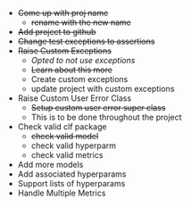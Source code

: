- ~~Come up with proj name~~
    - ~~rename with the new name~~
- ~~Add project to github~~
- ~~Change test exceptions to assertions~~
- ~~Raise Custom Exceptions~~
    - *Opted to not use exceptions*
    - ~~Learn about this more~~
    - Create custom exceptions
    - update project with custom exceptions
- Raise Custom User Error Class
    - ~~Setup custom user error super class~~
    - This is to be done throughout the project
- Check valid clf package
    - ~~check valid model~~
    - check valid hyperparm
    - check valid metrics
- Add more models
- Add associated hyperparams
- Support lists of hyperparams
- Handle Multiple Metrics